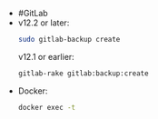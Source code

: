 - #GitLab
- v12.2 or later:
  ```bash
  sudo gitlab-backup create
  ```
  v12.1 or earlier:
  ```bash
  gitlab-rake gitlab:backup:create
  ```
- Docker:
  ```bash
  docker exec -t 
  ```